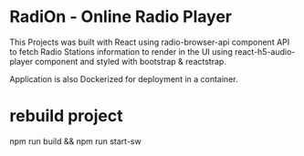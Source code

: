 # RadiOn - Online Radio Player

This Projects was built with React using radio-browser-api component API to fetch Radio Stations information to render in the UI using react-h5-audio-player component and styled with bootstrap & reactstrap.

Application is also Dockerized for deployment in a container.











# rebuild project 

npm run build && npm run start-sw
